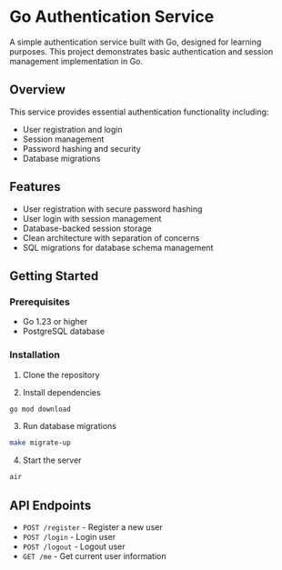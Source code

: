 # Go Authentication Service

A simple authentication service built with Go, designed for learning purposes. This project demonstrates basic authentication and session management implementation in Go.

## Overview

This service provides essential authentication functionality including:

- User registration and login
- Session management
- Password hashing and security
- Database migrations

## Features

- User registration with secure password hashing
- User login with session management
- Database-backed session storage
- Clean architecture with separation of concerns
- SQL migrations for database schema management

## Getting Started

### Prerequisites

- Go 1.23 or higher
- PostgreSQL database

### Installation

1. Clone the repository

2. Install dependencies

```bash
go mod download
```

3. Run database migrations

```bash
make migrate-up
```

4. Start the server

```bash
air
```

## API Endpoints

- `POST /register` - Register a new user
- `POST /login` - Login user
- `POST /logout` - Logout user
- `GET /me` - Get current user information
